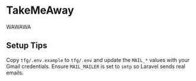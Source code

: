 # TakeMeAway
WAWAWA

## Setup Tips

Copy `tfg/.env.example` to `tfg/.env` and update the `MAIL_*` values with your
Gmail credentials. Ensure `MAIL_MAILER` is set to `smtp` so Laravel sends real
emails.